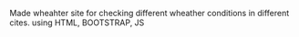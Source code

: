 Made wheahter site for checking different wheather conditions in different cites.
using HTML, BOOTSTRAP, JS
